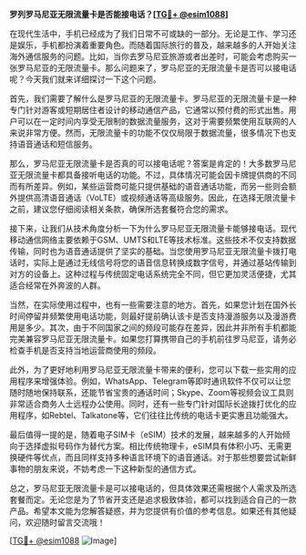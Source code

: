 **罗列罗马尼亚无限流量卡是否能接电话？[[TG💪+ @esim1088](https://t.me/s/esim1088)]**

在现代生活中，手机已经成为了我们日常不可或缺的一部分。无论是工作、学习还是娱乐，手机都扮演着重要角色。而随着国际旅行的普及，越来越多的人开始关注海外通信服务的问题。比如，当你去罗马尼亚旅游或者出差时，可能会考虑购买一张罗马尼亚的无限流量卡。那么问题来了，罗马尼亚的无限流量卡是否可以接电话呢？今天我们就来详细探讨一下这个问题。

首先，我们需要了解什么是罗马尼亚的无限流量卡。罗马尼亚的无限流量卡是一种专门针对游客或短期居住者设计的移动通信产品，它通常以预付费的形式出售。用户可以在一定时间内享受无限制的数据流量服务，这对于需要频繁使用互联网的人来说非常方便。然而，无限流量卡的功能不仅仅局限于数据流量，很多情况下也支持语音通话和短信服务。

那么，罗马尼亚无限流量卡是否真的可以接电话呢？答案是肯定的！大多数罗马尼亚无限流量卡都具备接听电话的功能。不过，具体情况可能会因卡牌提供商的不同而有所差异。例如，某些运营商可能只提供基础的语音通话功能，而另一些则会额外提供高清语音通话（VoLTE）或视频通话等高级服务。因此，在选择无限流量卡之前，建议您仔细阅读相关条款，确保所选套餐符合您的需求。

接下来，让我们从技术角度分析一下为什么罗马尼亚无限流量卡能够接电话。现代移动通信网络主要依赖于GSM、UMTS和LTE等技术标准。这些技术不仅支持数据传输，同时也为语音通话提供了坚实的基础。当您使用罗马尼亚无限流量卡拨打电话时，实际上是通过无线信号将您的语音信息转换成数字信号，并通过基站传输到对方的设备上。这种过程与传统固定电话系统完全不同，但它更加灵活便捷，尤其适合经常在外奔波的人群。

当然，在实际使用过程中，也有一些需要注意的地方。首先，如果您计划在国外长时间停留并频繁使用电话功能，则最好提前确认该卡是否支持漫游服务以及漫游费用是多少。其次，由于不同国家之间的频段可能存在差异，因此并非所有手机都能完美兼容罗马尼亚无限流量卡。如果您打算携带自己的手机前往罗马尼亚，请务必检查手机是否支持当地运营商使用的频段。

此外，为了更好地利用罗马尼亚无限流量卡带来的便利，您可以下载一些实用的应用程序来增强体验。例如，WhatsApp、Telegram等即时通讯软件不仅可以让您随时随地保持联系，还能节省宝贵的通话时间；Skype、Zoom等视频会议工具则非常适合商务人士远程办公使用。同时，还有一些专门针对国际长途拨打优化的应用程序，如Rebtel、Talkatone等，它们往往比传统的电话卡更实惠且功能强大。

最后值得一提的是，随着电子SIM卡（eSIM）技术的发展，越来越多的人开始倾向于选择虚拟号码作为替代方案。相比传统物理卡，eSIM具有体积小巧、无需更换硬件等优点，而且同样支持多种语言环境下的语音通话。对于那些想要尝试新鲜事物的朋友来说，不妨考虑一下这种新型的通信方式。

总之，罗马尼亚无限流量卡是可以接电话的，但具体效果还需根据个人需求及所选套餐而定。无论您是为了节省开支还是追求极致体验，都可以找到适合自己的一款产品。希望本文能为您解答疑惑，并为您提供有价值的参考信息。如果还有其他疑问，欢迎随时留言交流哦！

[[TG💪+ @esim1088](https://t.me/s/esim1088) ![Image](https://i.postimg.cc/4NQfJmqS/Snipaste-2025-05-13-00-14-12.png)]